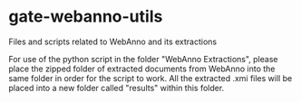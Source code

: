 # gate-webanno-utils
Files and scripts related to WebAnno and its extractions

For use of the python script in the folder "WebAnno Extractions", please place the zipped folder of extracted documents from WebAnno into the same folder in order for the script to work. All the extracted .xmi files will be placed into a new folder called "results" within this folder.
